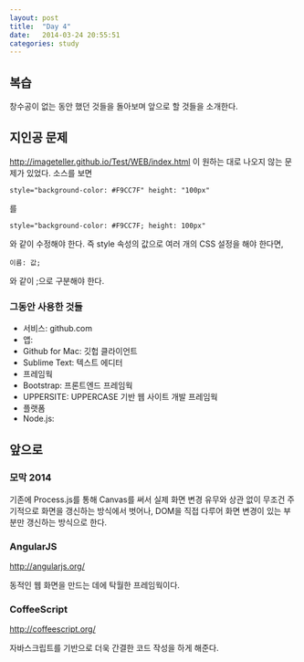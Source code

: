 ```yaml
---
layout: post
title:  "Day 4"
date:   2014-03-24 20:55:51
categories: study
---
```

## 복습

창수공이 없는 동안 했던 것들을 돌아보며 앞으로 할 것들을 소개한다.

## 지인공 문제

http://imageteller.github.io/Test/WEB/index.html
이 원하는 대로 나오지 않는 문제가 있었다. 소스를 보면

    style="background-color: #F9CC7F" height: "100px"

를

    style="background-color: #F9CC7F; height: 100px"

와 같이 수정해야 한다. 즉 style 속성의 값으로 여러 개의 CSS 설정을 해야 한다면,

    이름: 값;

와 같이 ;으로 구분해야 한다.

### 그동안 사용한 것들

 * 서비스: github.com
 * 앱:
  * Github for Mac: 깃헙 클라이언트
  * Sublime Text: 텍스트 에디터
 * 프레임웍
  * Bootstrap: 프론트엔드 프레임웍
  * UPPERSITE: UPPERCASE 기반 웹 사이트 개발 프레임웍
 * 플랫폼
  * Node.js:

## 앞으로

### 모막 2014

기존에 Process.js를 통해 Canvas를 써서 실제 화면 변경 유무와 상관 없이
무조건 주기적으로 화면을 갱신하는 방식에서 벗어나, DOM을 직접 다루어
화면 변경이 있는 부분만 갱신하는 방식으로 한다.

### AngularJS

http://angularjs.org/

동적인 웹 화면을 만드는 데에 탁월한 프레임웍이다.

### CoffeeScript

http://coffeescript.org/

자바스크립트를 기반으로 더욱 간결한 코드 작성을 하게 해준다.
